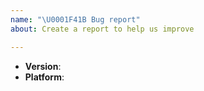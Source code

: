 ```yaml
---
name: "\U0001F41B Bug report"
about: Create a report to help us improve

---
```


<!--
Thank you for reporting a possible bug in bookhunter.

Please fill in as much of the template below as you can.

Version: output of `bookhunter version`
Platform: output of `uname -a` (UNIX), or version and 32 or 64-bit (Windows)

If possible, please provide code that demonstrates the problem, keeping it as
simple and free of external dependencies as you can.
-->

* **Version**:
* **Platform**:

<!-- Please provide more details below this comment. -->
